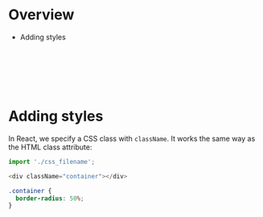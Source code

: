 # Overview

- Adding styles

&nbsp;

&nbsp;

&nbsp;

# Adding styles

In React, we specify a CSS class with `className`. It works the same way as the HTML class attribute:

```js
import './css_filename';

<div className="container"></div>
```

```css
.container {
  border-radius: 50%;
}
```

&nbsp;
&nbsp;

&nbsp;
&nbsp;

&nbsp;

&nbsp;
&nbsp;

&nbsp;
&nbsp;

&nbsp;
&nbsp;

&nbsp;
